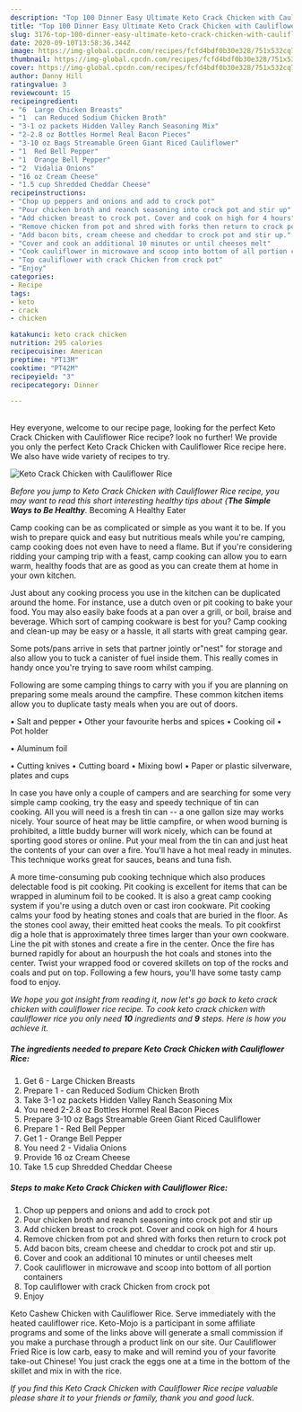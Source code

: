 ```yaml
---
description: "Top 100 Dinner Easy Ultimate Keto Crack Chicken with Cauliflower Rice"
title: "Top 100 Dinner Easy Ultimate Keto Crack Chicken with Cauliflower Rice"
slug: 3176-top-100-dinner-easy-ultimate-keto-crack-chicken-with-cauliflower-rice
date: 2020-09-10T13:58:36.344Z
image: https://img-global.cpcdn.com/recipes/fcfd4bdf0b30e328/751x532cq70/keto-crack-chicken-with-cauliflower-rice-recipe-main-photo.jpg
thumbnail: https://img-global.cpcdn.com/recipes/fcfd4bdf0b30e328/751x532cq70/keto-crack-chicken-with-cauliflower-rice-recipe-main-photo.jpg
cover: https://img-global.cpcdn.com/recipes/fcfd4bdf0b30e328/751x532cq70/keto-crack-chicken-with-cauliflower-rice-recipe-main-photo.jpg
author: Danny Hill
ratingvalue: 3
reviewcount: 15
recipeingredient:
- "6  Large Chicken Breasts"
- "1  can Reduced Sodium Chicken Broth"
- "3-1 oz packets Hidden Valley Ranch Seasoning Mix"
- "2-2.8 oz Bottles Hormel Real Bacon Pieces"
- "3-10 oz Bags Streamable Green Giant Riced Cauliflower"
- "1  Red Bell Pepper"
- "1  Orange Bell Pepper"
- "2  Vidalia Onions"
- "16 oz Cream Cheese"
- "1.5 cup Shredded Cheddar Cheese"
recipeinstructions:
- "Chop up peppers and onions and add to crock pot"
- "Pour chicken broth and reanch seasoning into crock pot and stir up"
- "Add chicken breast to crock pot. Cover and cook on high for 4 hours"
- "Remove chicken from pot and shred with forks then return to crock pot"
- "Add bacon bits, cream cheese and cheddar to crock pot and stir up."
- "Cover and cook an additional 10 minutes or until cheeses melt"
- "Cook cauliflower in microwave and scoop into bottom of all portion containers"
- "Top cauliflower with crack Chicken from crock pot"
- "Enjoy"
categories:
- Recipe
tags:
- keto
- crack
- chicken

katakunci: keto crack chicken 
nutrition: 295 calories
recipecuisine: American
preptime: "PT13M"
cooktime: "PT42M"
recipeyield: "3"
recipecategory: Dinner

---
```

<br>
Hey everyone, welcome to our recipe page, looking for the perfect Keto Crack Chicken with Cauliflower Rice recipe? look no further! We provide you only the perfect Keto Crack Chicken with Cauliflower Rice recipe here. We also have wide variety of recipes to try.
<br>


![Keto Crack Chicken with Cauliflower Rice](https://img-global.cpcdn.com/recipes/fcfd4bdf0b30e328/751x532cq70/keto-crack-chicken-with-cauliflower-rice-recipe-main-photo.jpg)

<i>Before you jump to Keto Crack Chicken with Cauliflower Rice recipe, you may want to read this short interesting healthy tips about {<strong>The Simple Ways to Be Healthy</strong>.</i>
Becoming A Healthy Eater

    
Camp cooking can be as complicated or simple as you want it to be. If you wish to prepare quick and easy but nutritious meals while you're camping, camp cooking does not even have to need a flame. But if you're considering ridding your camping trip with a feast, camp cooking can allow you to earn warm, healthy foods that are as good as you can create them at home in your own kitchen.

 Just about any cooking process you use in the kitchen can be duplicated around the home. For instance, use a dutch oven or pit cooking to bake your food. You may also easily bake foods at a pan over a grill, or boil, braise and beverage. Which sort of camping cookware is best for you? Camp cooking and clean-up may be easy or a hassle, it all starts with great camping gear.

Some pots/pans arrive in sets that partner jointly or"nest" for storage and also allow you to tuck a canister of fuel inside them. This really comes in handy once you're trying to save room whilst camping.

Following are some camping things to carry with you if you are planning on preparing some meals around the campfire. These common kitchen items allow you to duplicate tasty meals when you are out of doors.

• Salt and pepper
• Other your favourite herbs and spices
• Cooking oil
• Pot holder

• Aluminum foil

• Cutting knives
• Cutting board
• Mixing bowl
• Paper or plastic silverware, plates and cups

In case you have only a couple of campers and are searching for some very simple camp cooking, try the easy and speedy technique of tin can cooking. All you will need is a fresh tin can -- a one gallon size may works nicely. Your source of heat may be little campfire, or when wood burning is prohibited, a little buddy burner will work nicely, which can be found at sporting good stores or online. Put your meal from the tin can and just heat the contents of your can over a fire. You'll have a hot meal ready in minutes.  This technique works great for sauces, beans and tuna fish.

A more time-consuming pub cooking technique which also produces delectable food is pit cooking. Pit cooking is excellent for items that can be wrapped in aluminum foil to be cooked.  It is also a great camp cooking system if you're using a dutch oven or cast iron cookware. Pit cooking calms your food by heating stones and coals that are buried in the floor. As the stones cool away, their emitted heat cooks the meals. To pit cookfirst dig a hole that is approximately three times larger than your own cookware. Line the pit with stones and create a fire in the center. Once the fire has burned rapidly for about an hourpush the hot coals and stones into the center. Twist your wrapped food or covered skillets on top of the rocks and coals and put on top. Following a few hours, you'll have some tasty camp food to enjoy.


<i>We hope you got insight from reading it, now let's go back to keto crack chicken with cauliflower rice recipe. To cook keto crack chicken with cauliflower rice you only need <strong>10</strong> ingredients and <strong>9</strong> steps. Here is how you achieve it.
</i>

##### The ingredients needed to prepare Keto Crack Chicken with Cauliflower Rice:

1. Get 6 - Large Chicken Breasts
1. Prepare 1 - can Reduced Sodium Chicken Broth
1. Take 3-1 oz packets Hidden Valley Ranch Seasoning Mix
1. You need 2-2.8 oz Bottles Hormel Real Bacon Pieces
1. Prepare 3-10 oz Bags Streamable Green Giant Riced Cauliflower
1. Prepare 1 - Red Bell Pepper
1. Get 1 - Orange Bell Pepper
1. You need 2 - Vidalia Onions
1. Provide 16 oz Cream Cheese
1. Take 1.5 cup Shredded Cheddar Cheese


##### Steps to make Keto Crack Chicken with Cauliflower Rice:

1. Chop up peppers and onions and add to crock pot
1. Pour chicken broth and reanch seasoning into crock pot and stir up
1. Add chicken breast to crock pot. Cover and cook on high for 4 hours
1. Remove chicken from pot and shred with forks then return to crock pot
1. Add bacon bits, cream cheese and cheddar to crock pot and stir up.
1. Cover and cook an additional 10 minutes or until cheeses melt
1. Cook cauliflower in microwave and scoop into bottom of all portion containers
1. Top cauliflower with crack Chicken from crock pot
1. Enjoy


Keto Cashew Chicken with Cauliflower Rice. Serve immediately with the heated cauliflower rice. Keto-Mojo is a participant in some affiliate programs and some of the links above will generate a small commission if you make a purchase through a product link on our site. Our Cauliflower Fried Rice is low carb, easy to make and will remind you of your favorite take-out Chinese! You just crack the eggs one at a time in the bottom of the skillet and mix in with the rice. 

<i>If you find this Keto Crack Chicken with Cauliflower Rice recipe valuable please share it to your friends or family, thank you and good luck.</i>
